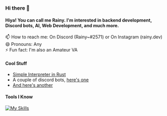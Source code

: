 ### Hi there 👋

#### Hiya! You can call me Rainy. I'm interested in backend development, Discord bots, AI, Web Development, and much more.

📫 How to reach me: On Discord (Rainy~#2571) or On Instagram (rainy.dev)\
😄 Pronouns: Any\
⚡ Fun fact: I'm also an Amateur VA

#### Cool Stuff
- [Simple Interpreter in Rust](https://github.com/laserzz/BasedScript)
- A couple of discord bots, [here's one](https://github.com/laserzz/rainbot)
- [And here's another](https://github.com/laserzz/Barri)

#### Tools I Know

[![My Skills](https://skillicons.dev/icons?i=rust,py,js,ts,html,css,prisma,postgres,nodejs,linux,raspberrypi,discord,vscode,sqlite,mongodb,eclipse,bash)](https://skillicons.dev)
